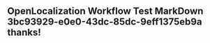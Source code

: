 <properties
ms.topic="hero-topic"
ms.test1="hero-topic"
ms.test2="test"/>

## OpenLocalization Workflow Test MarkDown 3bc93929-e0e0-43dc-85dc-9eff1375eb9a thanks!
